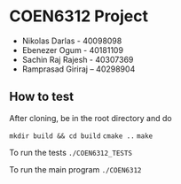 # COEN6312 Project

- Nikolas Darlas - 40098098
- Ebenezer Ogum - 40181109
- Sachin Raj Rajesh - 40307369
- Ramprasad Giriraj – 40298904

## How to test
After cloning, be in the root directory and do 

`mkdir build && cd build`
`cmake ..`
`make`

To run the tests
`./COEN6312_TESTS`

To run the main program
`./COEN6312`


